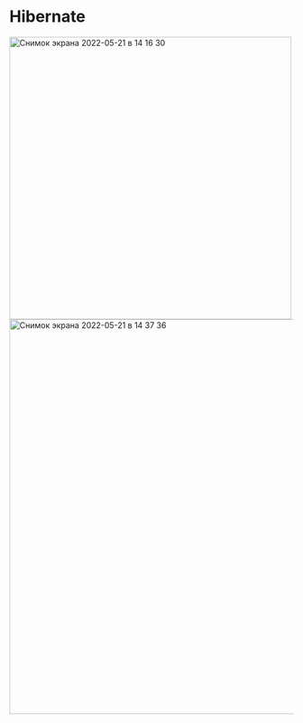 # Hibernate

<img width="500" alt="Снимок экрана 2022-05-21 в 14 16 30" src="https://user-images.githubusercontent.com/92088165/169649314-eff85152-de37-460e-ba72-33439f1f9a02.png">


<img width="699" alt="Снимок экрана 2022-05-21 в 14 37 36" src="https://user-images.githubusercontent.com/92088165/169649998-a7ca2280-66e7-4a7f-b0bc-6da558a6a995.png">

